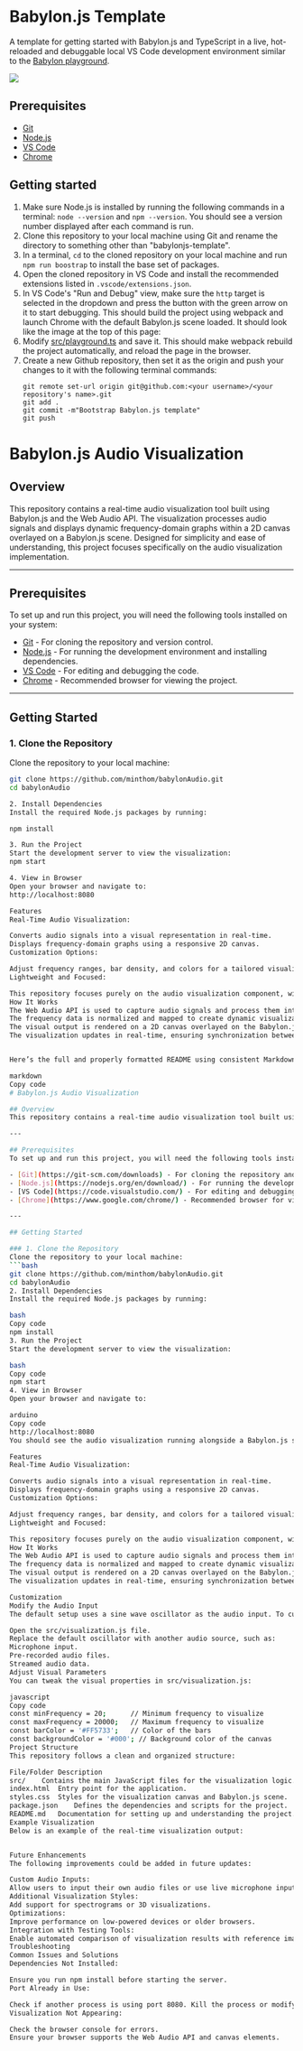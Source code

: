 # Babylon.js Template

A template for getting started with Babylon.js and TypeScript in a live, hot-reloaded and debuggable local VS Code development environment similar to the [Babylon playground](https://playground.babylonjs.com/).

![](./docs/images/default-scene-in-browser.png)

## Prerequisites

-   [Git](https://git-scm.com/downloads)
-   [Node.js](https://nodejs.org/en/download/prebuilt-installer)
-   [VS Code](https://code.visualstudio.com/)
-   [Chrome](https://www.google.com/chrome/browser-tools/)

## Getting started

1. Make sure Node.js is installed by running the following commands in a terminal:
   `node --version` and `npm --version`. You should see a version number displayed after each command is run.
1. Clone this repository to your local machine using Git and rename the directory to something other than "babylonjs-template".
1. In a terminal, `cd` to the cloned repository on your local machine and run `npm run boostrap` to install the base set of packages.
1. Open the cloned repository in VS Code and install the recommended extensions listed in `.vscode/extensions.json`.
1. In VS Code's "Run and Debug" view, make sure the `http` target is selected in the dropdown and press the button with the green arrow on it to start debugging. This should build the project using webpack and launch Chrome with the default Babylon.js scene loaded. It should look like the image at the top of this page:
1. Modify [src/playground.ts](./src/playground.ts) and save it. This should make webpack rebuild the project automatically, and reload the page in the browser.<br>
1. Create a new Github repository, then set it as the origin and push your changes to it with the following terminal commands:
    ```
    git remote set-url origin git@github.com:<your username>/<your repository's name>.git
    git add .
    git commit -m"Bootstrap Babylon.js template"
    git push
    ```
# Babylon.js Audio Visualization

## Overview
This repository contains a real-time audio visualization tool built using Babylon.js and the Web Audio API. The visualization processes audio signals and displays dynamic frequency-domain graphs within a 2D canvas overlayed on a Babylon.js scene. Designed for simplicity and ease of understanding, this project focuses specifically on the audio visualization implementation.

---

## Prerequisites
To set up and run this project, you will need the following tools installed on your system:

- [Git](https://git-scm.com/downloads) - For cloning the repository and version control.
- [Node.js](https://nodejs.org/en/download/) - For running the development environment and installing dependencies.
- [VS Code](https://code.visualstudio.com/) - For editing and debugging the code.
- [Chrome](https://www.google.com/chrome/) - Recommended browser for viewing the project.

---

## Getting Started

### 1. Clone the Repository
Clone the repository to your local machine:
```bash
git clone https://github.com/minthom/babylonAudio.git
cd babylonAudio

2. Install Dependencies
Install the required Node.js packages by running:

npm install

3. Run the Project
Start the development server to view the visualization:
npm start

4. View in Browser
Open your browser and navigate to:
http://localhost:8080

Features
Real-Time Audio Visualization:

Converts audio signals into a visual representation in real-time.
Displays frequency-domain graphs using a responsive 2D canvas.
Customization Options:

Adjust frequency ranges, bar density, and colors for a tailored visualization.
Lightweight and Focused:

This repository focuses purely on the audio visualization component, with clear and concise code.
How It Works
The Web Audio API is used to capture audio signals and process them into frequency data.
The frequency data is normalized and mapped to create dynamic visualizations.
The visual output is rendered on a 2D canvas overlayed on the Babylon.js scene.
The visualization updates in real-time, ensuring synchronization between the audio data and visual elements.


Here’s the full and properly formatted README using consistent Markdown for the entire document:

markdown
Copy code
# Babylon.js Audio Visualization

## Overview
This repository contains a real-time audio visualization tool built using Babylon.js and the Web Audio API. The visualization processes audio signals and displays dynamic frequency-domain graphs within a 2D canvas overlayed on a Babylon.js scene. Designed for simplicity and ease of understanding, this project focuses specifically on the audio visualization implementation.

---

## Prerequisites
To set up and run this project, you will need the following tools installed on your system:

- [Git](https://git-scm.com/downloads) - For cloning the repository and version control.
- [Node.js](https://nodejs.org/en/download/) - For running the development environment and installing dependencies.
- [VS Code](https://code.visualstudio.com/) - For editing and debugging the code.
- [Chrome](https://www.google.com/chrome/) - Recommended browser for viewing the project.

---

## Getting Started

### 1. Clone the Repository
Clone the repository to your local machine:
```bash
git clone https://github.com/minthom/babylonAudio.git
cd babylonAudio
2. Install Dependencies
Install the required Node.js packages by running:

bash
Copy code
npm install
3. Run the Project
Start the development server to view the visualization:

bash
Copy code
npm start
4. View in Browser
Open your browser and navigate to:

arduino
Copy code
http://localhost:8080
You should see the audio visualization running alongside a Babylon.js scene.

Features
Real-Time Audio Visualization:

Converts audio signals into a visual representation in real-time.
Displays frequency-domain graphs using a responsive 2D canvas.
Customization Options:

Adjust frequency ranges, bar density, and colors for a tailored visualization.
Lightweight and Focused:

This repository focuses purely on the audio visualization component, with clear and concise code.
How It Works
The Web Audio API is used to capture audio signals and process them into frequency data.
The frequency data is normalized and mapped to create dynamic visualizations.
The visual output is rendered on a 2D canvas overlayed on the Babylon.js scene.
The visualization updates in real-time, ensuring synchronization between the audio data and visual elements.

Customization
Modify the Audio Input
The default setup uses a sine wave oscillator as the audio input. To customize:

Open the src/visualization.js file.
Replace the default oscillator with another audio source, such as:
Microphone input.
Pre-recorded audio files.
Streamed audio data.
Adjust Visual Parameters
You can tweak the visual properties in src/visualization.js:

javascript
Copy code
const minFrequency = 20;      // Minimum frequency to visualize
const maxFrequency = 20000;   // Maximum frequency to visualize
const barColor = '#FF5733';   // Color of the bars
const backgroundColor = '#000'; // Background color of the canvas
Project Structure
This repository follows a clean and organized structure:

File/Folder	Description
src/	Contains the main JavaScript files for the visualization logic.
index.html	Entry point for the application.
styles.css	Styles for the visualization canvas and Babylon.js scene.
package.json	Defines the dependencies and scripts for the project.
README.md	Documentation for setting up and understanding the project.
Example Visualization
Below is an example of the real-time visualization output:


Future Enhancements
The following improvements could be added in future updates:

Custom Audio Inputs:
Allow users to input their own audio files or use live microphone input.
Additional Visualization Styles:
Add support for spectrograms or 3D visualizations.
Optimizations:
Improve performance on low-powered devices or older browsers.
Integration with Testing Tools:
Enable automated comparison of visualization results with reference images.
Troubleshooting
Common Issues and Solutions
Dependencies Not Installed:

Ensure you run npm install before starting the server.
Port Already in Use:

Check if another process is using port 8080. Kill the process or modify the port in webpack.config.js.
Visualization Not Appearing:

Check the browser console for errors.
Ensure your browser supports the Web Audio API and canvas elements.

